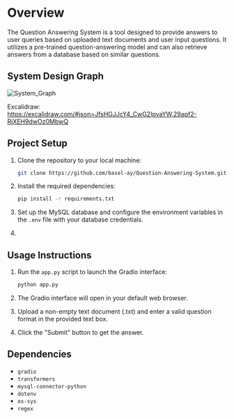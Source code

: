 # Overview
The Question Answering System is a tool designed to provide answers to user queries based on uploaded text documents and user input questions. It utilizes a pre-trained question-answering model and can also retrieve answers from a database based on similar questions.

## System Design Graph

![System_Graph](https://github.com/basel-ay/Question-Answering-System/assets/64821137/a3cf5fc0-f816-4a9b-b9c8-6130c1fa9b9f)

Excalidraw: https://excalidraw.com/#json=JfsHGJJcY4_CwG2IpvaYW,29apf2-RjXEH9dwOz0MbwQ

## Project Setup

1. Clone the repository to your local machine:

    ```bash
    git clone https://github.com/basel-ay/Question-Answering-System.git
    ```

2. Install the required dependencies:

    ```bash
    pip install -r requirements.txt
    ```

3. Set up the MySQL database and configure the environment variables in the `.env` file with your database credentials.
4. 

## Usage Instructions

1. Run the `app.py` script to launch the Gradio interface:

    ```bash
    python app.py
    ```

2. The Gradio interface will open in your default web browser.

3. Upload a non-empty text document (.txt) and enter a valid question format in the provided text box.

4. Click the "Submit" button to get the answer.

## Dependencies

- `gradio`
- `transformers`
- `mysql-connector-python`
- `dotenv`
- `os-sys`
- `regex`
